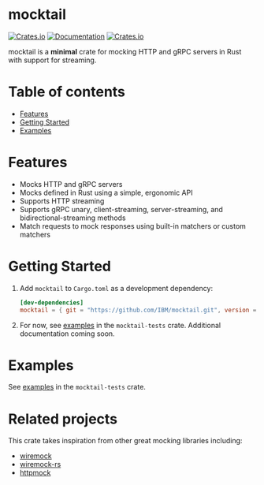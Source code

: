 # mocktail
[![Crates.io](https://img.shields.io/crates/v/mocktail)](https://crates.io/crates/mocktail)
[![Documentation](https://docs.rs/mocktail/badge.svg)](https://docs.rs/mocktail)
[![Crates.io](https://img.shields.io/crates/l/mocktail)](LICENSE)

mocktail is a **minimal** crate for mocking HTTP and gRPC servers in Rust with support for streaming.

# Table of contents
* [Features](#features)
* [Getting Started](#getting-started)
* [Examples](#examples)

# Features
- Mocks HTTP and gRPC servers
- Mocks defined in Rust using a simple, ergonomic API
- Supports HTTP streaming
- Supports gRPC unary, client-streaming, server-streaming, and bidirectional-streaming methods
- Match requests to mock responses using built-in matchers or custom matchers

# Getting Started
1. Add `mocktail` to `Cargo.toml` as a development dependency:
    ```toml
    [dev-dependencies]
    mocktail = { git = "https://github.com/IBM/mocktail.git", version = "0.2.2-alpha" }
    ```

2. For now, see [examples](/mocktail-tests/tests/examples) in the `mocktail-tests` crate. Additional documentation coming soon.

# Examples
See [examples](/mocktail-tests/tests/examples) in the `mocktail-tests` crate.

# Related projects
This crate takes inspiration from other great mocking libraries including:
- [wiremock](https://github.com/wiremock/wiremock)
- [wiremock-rs](https://github.com/LukeMathWalker/wiremock-rs)
- [httpmock](https://github.com/alexliesenfeld/httpmock)
